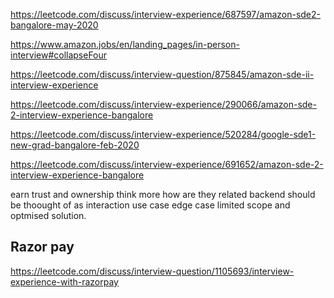https://leetcode.com/discuss/interview-experience/687597/amazon-sde2-bangalore-may-2020

https://www.amazon.jobs/en/landing_pages/in-person-interview#collapseFour

https://leetcode.com/discuss/interview-question/875845/amazon-sde-ii-interview-experience

https://leetcode.com/discuss/interview-experience/290066/amazon-sde-2-interview-experience-bangalore

https://leetcode.com/discuss/interview-experience/520284/google-sde1-new-grad-bangalore-feb-2020

https://leetcode.com/discuss/interview-experience/691652/amazon-sde-2-interview-experience-bangalore


earn trust and ownership
think more
how are they related
backend should be thoought of as interaction
use case
edge case
limited scope and optmised solution.
    

## Razor pay 
https://leetcode.com/discuss/interview-question/1105693/interview-experience-with-razorpay



